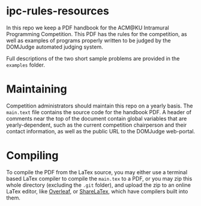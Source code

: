 # ipc-rules-resources

In this repo we keep a PDF handbook for the ACM@KU Intramural Programming Competition. This PDF has the rules for the competition, as well as examples of programs properly written to be judged by the DOMJudge automated judging system. 

Full descriptions of the two short sample problems are provided in the ``examples`` folder.

# Maintaining

Competition administrators should maintain this repo on a yearly basis. The ``main.text`` file contains the source code for the handbook PDF. A header of comments near the top of the document contain global variables that are yearly-dependent, such as the current competition chairperson and their contact information, as well as the public URL to the DOMJudge web-portal.

# Compiling

To compile the PDF from the LaTex source, you may either use a terminal based LaTex compiler to compile the ``main.tex`` to a PDF, or you may zip this whole directory (excluding the ``.git`` folder), and upload the zip to an online LaTex editor, like [Overleaf](https://www.overleaf.com/), or [ShareLaTex](https://www.sharelatex.com/), which have compilers built into them. 
